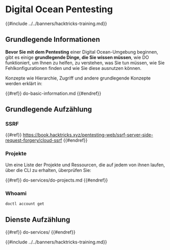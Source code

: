 # Digital Ocean Pentesting

{{#include ../../banners/hacktricks-training.md}}

## Grundlegende Informationen

**Bevor Sie mit dem Pentesting** einer Digital Ocean-Umgebung beginnen, gibt es einige **grundlegende Dinge, die Sie wissen müssen**, wie DO funktioniert, um Ihnen zu helfen, zu verstehen, was Sie tun müssen, wie Sie Fehlkonfigurationen finden und wie Sie diese ausnutzen können.

Konzepte wie Hierarchie, Zugriff und andere grundlegende Konzepte werden erklärt in:

{{#ref}}
do-basic-information.md
{{#endref}}

## Grundlegende Aufzählung

### SSRF

{{#ref}}
https://book.hacktricks.xyz/pentesting-web/ssrf-server-side-request-forgery/cloud-ssrf
{{#endref}}

### Projekte

Um eine Liste der Projekte und Ressourcen, die auf jedem von ihnen laufen, über die CLI zu erhalten, überprüfen Sie:

{{#ref}}
do-services/do-projects.md
{{#endref}}

### Whoami
```bash
doctl account get
```
## Dienste Aufzählung

{{#ref}}
do-services/
{{#endref}}

{{#include ../../banners/hacktricks-training.md}}
